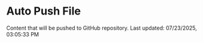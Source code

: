 # Auto Push File

Content that will be pushed to GitHub repository.
Last updated: 07/23/2025, 03:05:33 PM